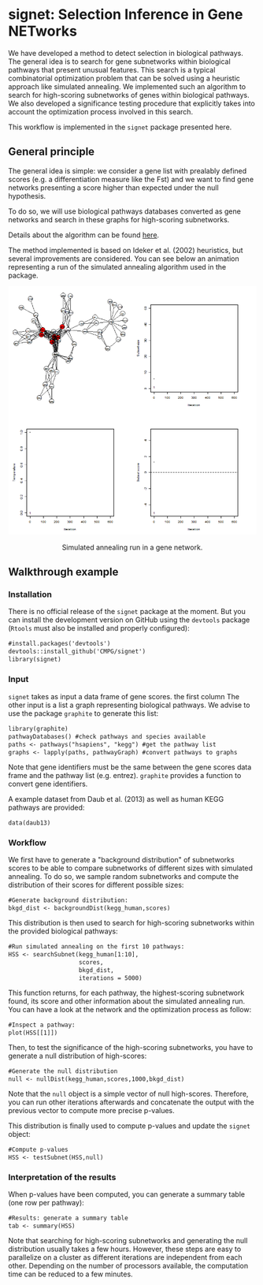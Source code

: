 # signet: Selection Inference in Gene NETworks

We have developed a method to detect selection in biological pathways. 
The general idea is to search for gene subnetworks within biological pathways
that present unusual features. This search is a typical combinatorial 
optimization problem that can be solved using a heuristic approach like 
simulated annealing. We implemented such an algorithm to search for high-scoring
subnetworks of genes within biological pathways. We also developed a 
significance testing procedure that explicitly takes into account the 
optimization process involved in this search.

This workflow is implemented in the `signet` package presented here.

## General principle

The general idea is simple: we consider a gene list with prealably defined scores 
(e.g. a differentiation measure like the Fst) and we want to find gene networks
presenting a score higher than expected under the null hypothesis.

To do so, we will use biological pathways databases converted as gene networks 
and search in these graphs for high-scoring subnetworks.

Details about the algorithm can be found <a href="http://biorxiv.org/content/early/2017/04/18/128306">here</a>.

The method implemented is based on Ideker et al. (2002) heuristics, 
but several improvements are considered. You can see below an animation 
representing a run of the simulated annealing algorithm used in the package.

<p align="center"><img src="misc/anim_50fps.gif"></p>
<p align="center">Simulated annealing run in a gene network.</p>

## Walkthrough example

### Installation

There is no official release of the `signet` package at the moment. 
But you can install the development version on GitHub using the `devtools` 
package (`Rtools` must also be installed and properly configured):

```{r}
#install.packages('devtools')
devtools::install_github('CMPG/signet')
library(signet)
```
### Input

`signet` takes as input a data frame of gene scores. the first column
The other input is a list a graph representing biological pathways. We advise 
to use the package `graphite` to generate this list:

```{r}
library(graphite)
pathwayDatabases() #check pathways and species available
paths <- pathways("hsapiens", "kegg") #get the pathway list
graphs <- lapply(paths, pathwayGraph) #convert pathways to graphs
```
Note that gene identifiers must be the same between the gene scores data frame
and the pathway list (e.g. entrez). `graphite` provides a function to convert
gene identifiers.

A example dataset from Daub et al. (2013) as well as human KEGG pathways are 
provided:

```{r}
data(daub13)
```
### Workflow

We first have to generate a "background distribution" of subnetworks scores
to be able to compare subnetworks of different sizes with simulated annealing.
To do so, we sample random subnetworks and compute the distribution of 
their scores for different possible sizes:
```{r}
#Generate background distribution:
bkgd_dist <- backgroundDist(kegg_human,scores)
```
This distribution is then used to search for high-scoring subnetworks within the
provided biological pathways:

```{r}
#Run simulated annealing on the first 10 pathways:
HSS <- searchSubnet(kegg_human[1:10],
                    scores,
                    bkgd_dist,
                    iterations = 5000)
```
This function returns, for each pathway, the highest-scoring subnetwork found,
its score and other information about the simulated annealing run. You can have
a look at the network and the optimization process as follow:

```{r}
#Inspect a pathway:
plot(HSS[[1]])
```
Then, to test the significance of the high-scoring subnetworks, you have to 
generate a null distribution of high-scores:

```{r}
#Generate the null distribution
null <- nullDist(kegg_human,scores,1000,bkgd_dist)
```
Note that the `null` object is a simple vector of null high-scores. Therefore,
you can run other iterations afterwards and concatenate the output with the
previous vector to compute more precise p-values.

This distribution is finally used to compute p-values and update the 
`signet` object:

```{r}
#Compute p-values
HSS <- testSubnet(HSS,null)
```
### Interpretation of the results

When p-values have been computed, you can generate a summary table
(one row per pathway):
```{r}
#Results: generate a summary table
tab <- summary(HSS)

```
Note that searching for high-scoring subnetworks and generating the null 
distribution usually takes a few hours. However, these steps are easy
to parallelize on a cluster as different iterations are independent from each 
other. Depending on the number of processors available, the computation time
can be reduced to a few minutes.


